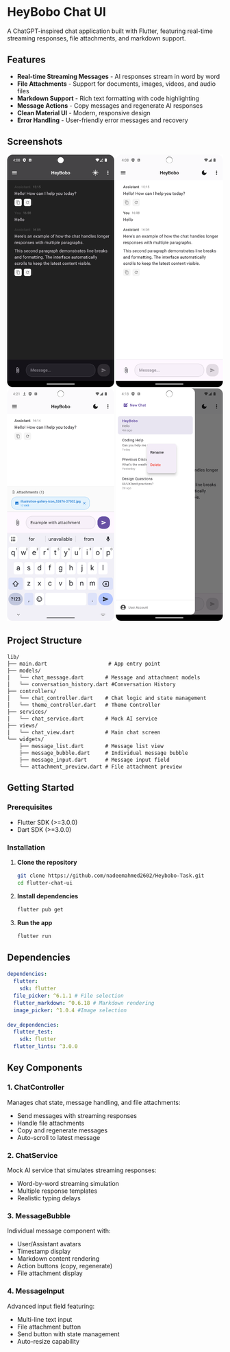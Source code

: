 # HeyBobo Chat UI

A ChatGPT-inspired chat application built with Flutter, featuring real-time streaming responses, file attachments, and markdown support.

## Features

- **Real-time Streaming Messages** - AI responses stream in word by word
- **File Attachments** - Support for documents, images, videos, and audio files
- **Markdown Support** - Rich text formatting with code highlighting
- **Message Actions** - Copy messages and regenerate AI responses
- **Clean Material UI** - Modern, responsive design
- **Error Handling** - User-friendly error messages and recovery

## Screenshots

<div align="center">
  <img src="assets/Screen1.png" alt="Chat Interface" width="250"/>
  <img src="assets/screen1-light.png" alt="Chat Interface Light" width="250"/>
  <img src="assets/Examplewithattachment.png" alt="File Attachment" width="250"/>
  <img src="assets/Dropdown option.png" alt="Menu" width="250"/>
</div>

## Project Structure

```
lib/
├── main.dart                    # App entry point
├── models/
│   └── chat_message.dart       # Message and attachment models
│   └── conversation_history.dart #Conversation History
├── controllers/
│   └── chat_controller.dart    # Chat logic and state management
│   └── theme_controller.dart   # Theme Controller
├── services/
│   └── chat_service.dart       # Mock AI service
├── views/
│   └── chat_view.dart          # Main chat screen
└── widgets/
    ├── message_list.dart       # Message list view
    ├── message_bubble.dart     # Individual message bubble
    ├── message_input.dart      # Message input field
    └── attachment_preview.dart # File attachment preview
```

## Getting Started

### Prerequisites

- Flutter SDK (>=3.0.0)
- Dart SDK (>=3.0.0)

### Installation

1. **Clone the repository**

   ```bash
   git clone https://github.com/nadeemahmed2602/Heybobo-Task.git
   cd flutter-chat-ui
   ```

2. **Install dependencies**

   ```bash
   flutter pub get
   ```

3. **Run the app**
   ```bash
   flutter run
   ```

## Dependencies

```yaml
dependencies:
  flutter:
    sdk: flutter
  file_picker: ^6.1.1 # File selection
  flutter_markdown: ^0.6.18 # Markdown rendering
  image_picker: ^1.0.4 #Image selection

dev_dependencies:
  flutter_test:
    sdk: flutter
  flutter_lints: ^3.0.0
```

## Key Components

### 1. **ChatController**

Manages chat state, message handling, and file attachments:

- Send messages with streaming responses
- Handle file attachments
- Copy and regenerate messages
- Auto-scroll to latest message

### 2. **ChatService**

Mock AI service that simulates streaming responses:

- Word-by-word streaming simulation
- Multiple response templates
- Realistic typing delays

### 3. **MessageBubble**

Individual message component with:

- User/Assistant avatars
- Timestamp display
- Markdown content rendering
- Action buttons (copy, regenerate)
- File attachment display

### 4. **MessageInput**

Advanced input field featuring:

- Multi-line text input
- File attachment button
- Send button with state management
- Auto-resize capability
